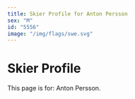 ```yaml
---
title: Skier Profile for Anton Persson
sex: "M"
id: "5556"
image: "/img/flags/swe.svg" 
---
```


# Skier Profile

This page is for: Anton Persson.
    